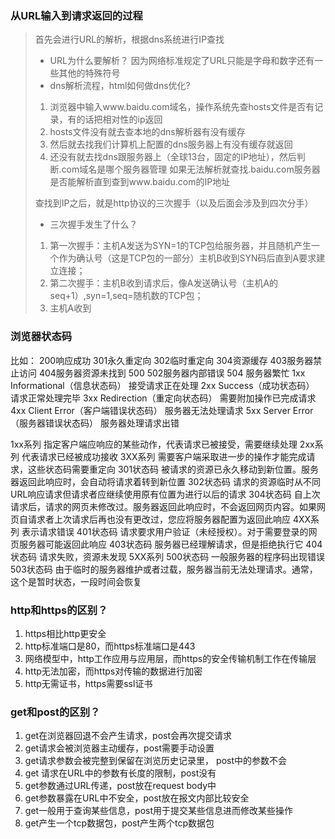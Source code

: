 ### 从URL输入到请求返回的过程
> 首先会进行URL的解析，根据dns系统进行IP查找
> + URL为什么要解析？
> 因为网络标准规定了URL只能是字母和数字还有一些其他的特殊符号
> + dns解析流程，html如何做dns优化?
> 1. 浏览器中输入www.baidu.com域名，操作系统先查hosts文件是否有记录，有的话把相对性的ip返回
> 2. hosts文件没有就去查本地的dns解析器有没有缓存
> 3. 然后就去找我们计算机上配置的dns服务器上有没有缓存就返回
> 4. 还没有就去找dns跟服务器上（全球13台，固定的IP地址），然后判断.com域名是哪个服务器管理
> 如果无法解析就查找.baidu.com服务器是否能解析直到查到www.baidu.com的IP地址
>
> 查找到IP之后，就是http协议的三次握手（以及后面会涉及到四次分手）
> + 三次握手发生了什么？
> 1. 第一次握手：主机A发送为SYN=1的TCP包给服务器，并且随机产生一个作为确认号（这是TCP包的一部分）主机B收到SYN码后直到A要求建立连接；
> 2. 第二次握手：主机B收到请求后，像A发送确认号（主机A的seq+1）,syn=1,seq=随机数的TCP包；
> 3. 主机A收到
>



### 浏览器状态码


比如：
    200响应成功
    301永久重定向
    302临时重定向
    304资源缓存
    403服务器禁止访问
    404服务器资源未找到
    500 502服务器内部错误
    504 服务器繁忙
    1xx	Informational（信息状态码）	  接受请求正在处理
    2xx	Success（成功状态码）            请求正常处理完毕
    3xx	Redirection（重定向状态码）		 需要附加操作已完成请求
    4xx	Client Error（客户端错误状态码）	服务器无法处理请求
    5xx	Server Error（服务器错误状态码）	服务器处理请求出错


1xx系列
指定客户端应响应的某些动作，代表请求已被接受，需要继续处理
2xx系列
代表请求已经被成功接收
3XX系列
需要客户端采取进一步的操作才能完成请求，这些状态码需要重定向
301状态码
被请求的资源已永久移动到新位置。服务器返回此响应时，会自动将请求着转到新位置
302状态码
请求的资源临时从不同URL响应请求但请求者应继续使用原有位置为进行以后的请求
304状态码
自上次请求后，请求的网页未修改过。服务器返回此响应时，不会返回网页内容。如果网页自请求者上次请求后再也没有更改过，您应将服务器配置为返回此响应
4XX系列
表示请求错误
401状态码
请求要求用户验证（未经授权）。对于需要登录的网页服务器可能返回此响应
403状态码
服务器已经理解请求，但是拒绝执行它
404状态码
请求失败，资源未发现
5XX系列
500状态码
一般服务器的程序码出现错误
503状态码
由于临时的服务器维护或者过载，服务器当前无法处理请求。通常，这个是暂时状态，一段时间会恢复

### http和https的区别？
1. https相比http更安全
2. http标准端口是80，而https标准端口是443
3. 网络模型中，http工作应用与应用层，而https的安全传输机制工作在传输层
4. http无法加密，而https对传输的数据进行加密
5. http无需证书，https需要ssl证书

### get和post的区别？
1. get在浏览器回退不会产生请求，post会再次提交请求
2. get请求会被浏览器主动缓存，post需要手动设置
3. get请求参数会被完整到保留在浏览历史记录里， post中的参数不会
4. get 请求在URL中的参数有长度的限制，post没有
5. get参数通过URL传递，post放在request body中
6. get参数暴露在URL中不安全，post放在报文内部比较安全
7. get一般用于查询某些信息，post用于提交某些信息进而修改某些操作
8. get产生一个tcp数据包，post产生两个tcp数据包



